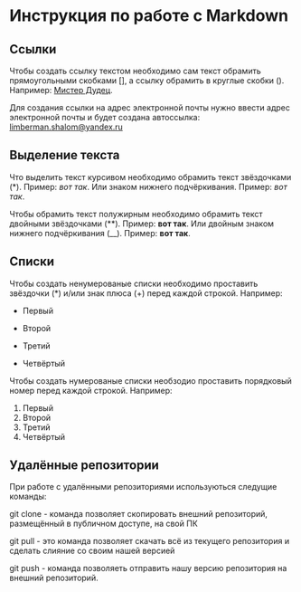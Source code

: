 # Инструкция по работе с Markdown

## Cсылки

Чтобы создать ссылку текстом необходимо сам текст обрамить прямоугольными скобками [], а ссылку обрамить в круглые скобки (). Например: [Мистер Дудец](https://yandex.ru/video/preview/7379007408595769503).

Для создания ссылки на адрес электронной почты нужно ввести адрес электронной почты и будет создана автоссылка: limberman.shalom@yandex.ru
## Выделение текста 

Что выделить текст курсивом необходимо обрамить текст звёздочками (*). Пример: *вот так*. Или знаком нижнего подчёркивания. Пример: _вот так_.

Чтобы обрамить текст полужирным необходимо обрамить текст двойными звёздочками (**). Пример: **вот так**. Или двойным знаком нижнего подчёркивания (__). Пример: __вот так__.

## Списки

Чтобы создать ненумерованые списки необходимо проставить звёздочки (*) и/или знак плюса (+) перед каждой строкой. Например:
* Первый
+ Второй
* Третий
+ Четвёртый

Чтобы создать нумерованые списки необзодио проставить порядковый номер перед каждой строкой. Например:
1. Первый 
2. Второй
3. Третий
4. Четвёртый

## Удалённые репозитории

При работе с удалёнными репозиториями используються следущие команды:

git clone - команда позволяет скопировать внешний репозиторий, размещённый в публичном доступе, на свой ПК

git pull - это команда позволяет скачать всё из текущего репозитория и сделать слияние со своим нашей версией

git push - команда позволяеть отправить нашу версию репозитория на внешний репозиторий. 

